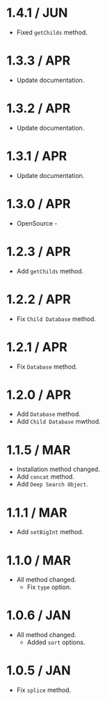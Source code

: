 1.4.1 / JUN
===========
  * Fixed `getChilds` method.

1.3.3 / APR
===========
  * Update documentation.

1.3.2 / APR
===========
  * Update documentation.

1.3.1 / APR
===========
  * Update documentation.

1.3.0 / APR
===========
  * OpenSource -

1.2.3 / APR
===========
  * Add `getChilds` method.

1.2.2 / APR
===========
  * Fix `Child Database` method.

1.2.1 / APR
===========
  * Fix `Database` method.

1.2.0 / APR
===========
  * Add `Database` method.
  * Add `Child Database` mwthod.

1.1.5 / MAR
===========
  * Installation method changed.
  * Add `concat` method.
  * Add `Deep Search Object`.

1.1.1 / MAR
===========
  * Add `setBigInt` method.

1.1.0 / MAR
===========
  * All method changed.
      - Fix `type` option.

1.0.6 / JAN
===========
  * All method changed.
      - Added `sort` options.

1.0.5 / JAN
===========
  * Fix `splice` method.

